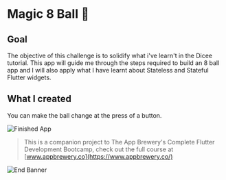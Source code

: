 # Magic 8 Ball 🎱

## Goal

The objective of this challenge is to solidify what i've learn't in the Dicee tutorial. This app will guide me through the steps required to build an 8 ball app and I will also apply what I have learnt about Stateless and Stateful Flutter widgets.


## What I created

You can make the ball change at the press of a button.

![Finished App](https://github.com/londonappbrewery/Images/blob/master/8-ball-flutter-gif.gif)


>This is a companion project to The App Brewery's Complete Flutter Development Bootcamp, check out the full course at [www.appbrewery.co](https://www.appbrewery.co/)

![End Banner](https://github.com/londonappbrewery/Images/blob/master/readme-end-banner.png)
